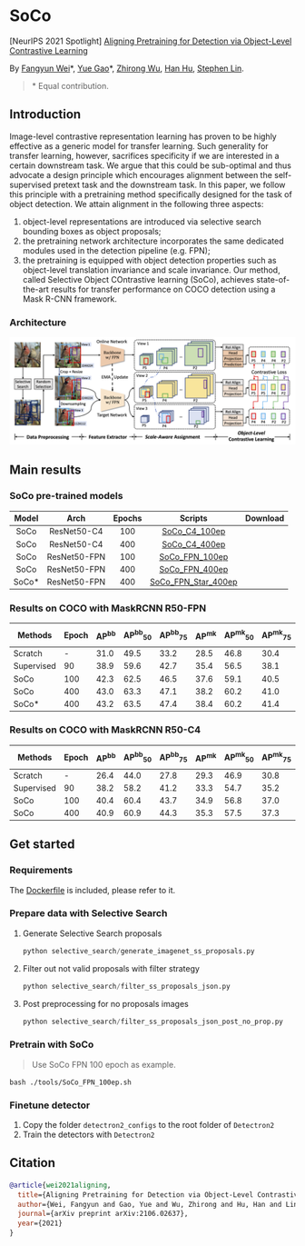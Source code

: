 # SoCo
[NeurIPS 2021 Spotlight] [Aligning Pretraining for Detection via Object-Level Contrastive Learning](https://arxiv.org/abs/2106.02637)

By [Fangyun Wei](https://scholar.google.com/citations?user=-ncz2s8AAAAJ&hl=en)\*, [Yue Gao](https://yuegao.me)\*, [Zhirong Wu](https://scholar.google.com/citations?user=lH4zgcIAAAAJ&hl=en), [Han Hu](https://ancientmooner.github.io), [Stephen Lin](https://www.microsoft.com/en-us/research/people/stevelin/).
> \* Equal contribution.


## Introduction
Image-level contrastive representation learning has proven to be highly effective as a generic model for transfer learning. 
Such generality for transfer learning, however, sacrifices specificity if we are interested in a certain downstream task.
We argue that this could be sub-optimal and thus advocate a design principle which encourages alignment between the self-supervised pretext task and the downstream task.
In this paper, we follow this principle with a pretraining method specifically designed for the task of object detection. 
We attain alignment in the following three aspects:
1) object-level representations are introduced via selective search bounding boxes as object proposals;
2) the pretraining network architecture incorporates the same dedicated modules used in the detection pipeline (e.g. FPN);
3) the pretraining is equipped with object detection properties such as object-level translation invariance and scale invariance.
Our method, called Selective Object COntrastive learning (SoCo), achieves state-of-the-art results for transfer performance on COCO detection using a Mask R-CNN framework.


### Architecture
![](figures/overview.png)


## Main results

### SoCo pre-trained models
| Model |     Arch     | Epochs |                       Scripts                       | Download |
|:-----:|:------------:|:------:|:---------------------------------------------------:|:--------:|
|  SoCo |  ResNet50-C4 |   100  |       [SoCo_C4_100ep](tools/SoCo_C4_100ep.sh)       |          |
|  SoCo |  ResNet50-C4 |   400  |       [SoCo_C4_400ep](tools/SoCo_C4_400ep.sh)       |          |
|  SoCo | ResNet50-FPN |   100  |      [SoCo_FPN_100ep](tools/SoCo_FPN_100ep.sh)      |          |
|  SoCo | ResNet50-FPN |   400  |      [SoCo_FPN_400ep](tools/SoCo_FPN_400ep.sh)      |          |
| SoCo* | ResNet50-FPN |   400  | [SoCo_FPN_Star_400ep](tools/SoCo_FPN_Star_400ep.sh) |          |


### Results on COCO with MaskRCNN **R50-FPN**
| Methods    | Epoch | AP<sup>bb</sup> | AP<sup>bb</sup><sub>50</sub> | AP<sup>bb</sup><sub>75</sub> | AP<sup>mk </sup> | AP<sup>mk</sup><sub>50</sub> | AP<sup>mk</sup><sub>75</sub> | Detectron2 trained |
|------------|-------|-----------------|------------------------------|-----------------------------------|--------------------|-----------------------------------|-----------------------------------|--------------------|
| Scratch    | -     | 31.0            | 49.5                         | 33.2                              | 28.5               | 46.8                              | 30.4                              |                    |
| Supervised | 90    | 38.9            | 59.6                         | 42.7                              | 35.4               | 56.5                              | 38.1                              |                    |
| SoCo       | 100   | 42.3            | 62.5                         | 46.5                              | 37.6               | 59.1                              | 40.5                              |                    |
| SoCo       | 400   | 43.0            | 63.3                         | 47.1                              | 38.2               | 60.2                              | 41.0                              |                    |
| SoCo*      | 400   | 43.2            | 63.5                         | 47.4                              | 38.4               | 60.2                              | 41.4                              |                    |


### Results on COCO with MaskRCNN **R50-C4**
| Methods    | Epoch | AP<sup>bb</sup> | AP<sup>bb</sup><sub>50</sub> | AP<sup>bb</sup><sub>75</sub> | AP<sup>mk </sup> | AP<sup>mk</sup><sub>50</sub> | AP<sup>mk</sup><sub>75</sub> | Detectron2 trained |
|------------|-------|-----------------|------------------------------|-----------------------------------|--------------------|-----------------------------------|-----------------------------------|--------------------|
| Scratch    | -     | 26.4            | 44.0                         | 27.8                              | 29.3               | 46.9                              | 30.8                              |                    |
| Supervised | 90    | 38.2            | 58.2                         | 41.2                              | 33.3               | 54.7                              | 35.2                              |                    |
| SoCo       | 100   | 40.4            | 60.4                         | 43.7                              | 34.9               | 56.8                              | 37.0                              |                    |
| SoCo       | 400   | 40.9            | 60.9                         | 44.3                              | 35.3               | 57.5                              | 37.3                              |                    |


## Get started
### Requirements
The [Dockerfile](docker/Dockerfile) is included, please refer to it.


### Prepare data with Selective Search
1. Generate Selective Search proposals
    ```python
    python selective_search/generate_imagenet_ss_proposals.py
    ```
2. Filter out not valid proposals with filter strategy
    ```python
    python selective_search/filter_ss_proposals_json.py
    ```
3. Post preprocessing for no proposals images
    ```python
    python selective_search/filter_ss_proposals_json_post_no_prop.py
    ```


### Pretrain with SoCo
> Use SoCo FPN 100 epoch as example.
```shell
bash ./tools/SoCo_FPN_100ep.sh
```


### Finetune detector
1. Copy the folder `detectron2_configs` to the root folder of `Detectron2`
2. Train the detectors with `Detectron2`


## Citation
```bib
@article{wei2021aligning,
  title={Aligning Pretraining for Detection via Object-Level Contrastive Learning},
  author={Wei, Fangyun and Gao, Yue and Wu, Zhirong and Hu, Han and Lin, Stephen},
  journal={arXiv preprint arXiv:2106.02637},
  year={2021}
}
```